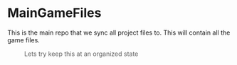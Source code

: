 # MainGameFiles
This is the main repo that we sync all project files to. This will contain all the game files.
<blockquote style='border-left:#333;'>Lets try keep this at an organized state</blockquote>
